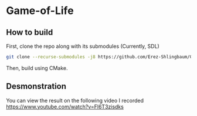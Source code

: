 # Game-of-Life

## How to build
First, clone the repo along with its submodules (Currently, SDL)
```bash
git clone --recurse-submodules -j8 https://github.com/Erez-Shlingbaum/Game-of-Life.git
```

Then, build using CMake.


## Desmonstration
You can view the result on the following video I recorded
https://www.youtube.com/watch?v=Fl6T3zisdks
